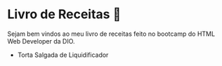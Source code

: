 # Livro de Receitas :cake:

Sejam bem vindos ao meu livro de receitas feito no bootcamp do HTML Web Developer da DIO.

- Torta Salgada de Liquidificador
